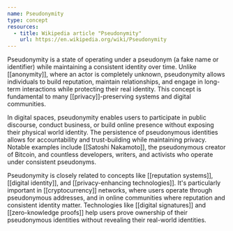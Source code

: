 ```yaml
---
name: Pseudonymity
type: concept
resources:
  - title: Wikipedia article "Pseudonymity"
    url: https://en.wikipedia.org/wiki/Pseudonymity
---
```


Pseudonymity is a state of operating under a pseudonym (a fake name or identifier) while maintaining a consistent identity over time. Unlike [[anonymity]], where an actor is completely unknown, pseudonymity allows individuals to build reputation, maintain relationships, and engage in long-term interactions while protecting their real identity. This concept is fundamental to many [[privacy]]-preserving systems and digital communities.

In digital spaces, pseudonymity enables users to participate in public discourse, conduct business, or build online presence without exposing their physical world identity. The persistence of pseudonymous identities allows for accountability and trust-building while maintaining privacy. Notable examples include [[Satoshi Nakamoto]], the pseudonymous creator of Bitcoin, and countless developers, writers, and activists who operate under consistent pseudonyms.

Pseudonymity is closely related to concepts like [[reputation systems]], [[digital identity]], and [[privacy-enhancing technologies]]. It's particularly important in [[cryptocurrency]] networks, where users operate through pseudonymous addresses, and in online communities where reputation and consistent identity matter. Technologies like [[digital signatures]] and [[zero-knowledge proofs]] help users prove ownership of their pseudonymous identities without revealing their real-world identities.